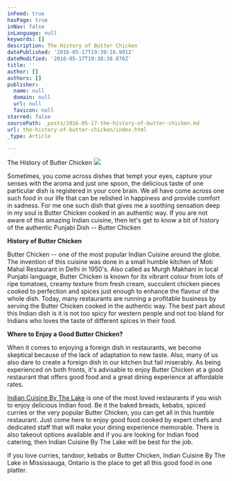```yaml
---
inFeed: true
hasPage: true
inNav: false
inLanguage: null
keywords: []
description: The History of Butter Chicken
datePublished: '2016-05-17T19:39:16.991Z'
dateModified: '2016-05-17T19:38:38.876Z'
title: ''
author: []
authors: []
publisher:
  name: null
  domain: null
  url: null
  favicon: null
starred: false
sourcePath: _posts/2016-05-17-the-history-of-butter-chicken.md
url: the-history-of-butter-chicken/index.html
_type: Article

---
```

The History of Butter Chicken
![](https://the-grid-user-content.s3-us-west-2.amazonaws.com/0e087a7b-991f-4812-a215-715d987c4130.jpg)

Sometimes, you come across dishes that tempt your eyes, capture your senses with the aroma and just one spoon, the delicious taste of one particular dish is registered in your core brain. We all have come across one such food in our life that can be relished in happiness and provide comfort in sadness. For me one such dish that gives me a soothing sensation deep in my soul is Butter Chicken cooked in an authentic way. If you are not aware of this amazing Indian cuisine, then let's get to know a bit of history of the authentic Punjabi Dish -- Butter Chicken

**History of Butter Chicken**

Butter Chicken -- one of the most popular Indian Cuisine around the globe. The invention of this cuisine was done in a small humble kitchen of Moti Mahal Restaurant in Delhi in 1950's. Also called as Murgh Makhani in local Punjabi language, Butter Chicken is known for its vibrant colour from lots of ripe tomatoes, creamy texture from fresh cream, succulent chicken pieces cooked to perfection and spices just enough to enhance the flavour of the whole dish. Today, many restaurants are running a profitable business by serving the Butter Chicken cooked in the authentic way. The best part about this Indian dish is it is not too spicy for western people and not too bland for Indians who loves the taste of different spices in their food. 

**Where to Enjoy a Good Butter Chicken?**

When it comes to enjoying a foreign dish in restaurants, we become skeptical because of the lack of adaptation to new taste. Also, many of us also dare to create a foreign dish in our kitchen but fail miserably. As being experienced on both fronts, it's advisable to enjoy Butter Chicken at a good restaurant that offers good food and a great dining experience at affordable rates. 

[Indian Cuisine By The Lake][0] is one of the most loved restaurants if you wish to enjoy delicious Indian food. Be it the baked breads, kebabs, spiced curries or the very popular Butter Chicken, you can get all in this humble restaurant. Just come here to enjoy good food cooked by expert chefs and dedicated staff that will make your dining experience memorable. There is also takeout options available and if you are looking for Indian food catering, then Indian Cuisine By The Lake will be best for the job. 

If you love curries, tandoor, kebabs or Butter Chicken, Indian Cuisine By The Lake in Mississauga, Ontario is the place to get all this good food in one platter. 



[0]: http://indiancuisinebythelake.com/
